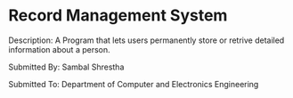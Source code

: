 # Record Management System

Description:
A Program that lets users permanently store or retrive detailed information about a person.

Submitted By: Sambal Shrestha

Submitted To: Department of Computer and Electronics Engineering
